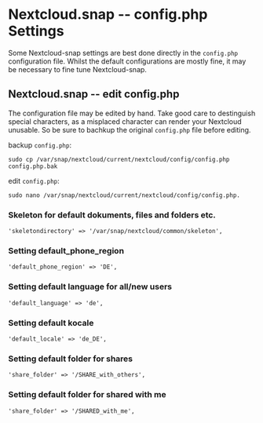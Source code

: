 # Nextcloud.snap -- config.php Settings

Some Nextcloud-snap settings are best done directly in the `config.php` configuration file. Whilst the default configurations are mostly fine, it may be necessary to fine tune Nextcloud-snap.

## Nextcloud.snap -- edit config.php

The configuration file may be edited by hand. Take good care to destinguish special characters, as a misplaced character can render your Nextcloud unusable. So be sure to bachkup the original `config.php` file before editing.

backup `config.php`:
```
sudo cp /var/snap/nextcloud/current/nextcloud/config/config.php config.php.bak
``` 
edit `config.php`: 
```
sudo nano /var/snap/nextcloud/current/nextcloud/config/config.php. 
```

### Skeleton for default dokuments, files and folders etc.

```
'skeletondirectory' => '/var/snap/nextcloud/common/skeleton',
```

### Setting **default_phone_region**

```
'default_phone_region' => 'DE',
```

### Setting default language for all/new users

```
'default_language' => 'de',
```

### Setting default kocale

```
'default_locale' => 'de_DE',
```

### Setting default folder for shares

```
'share_folder' => '/SHARE_with_others',
```

### Setting default folder for shared with me

```
'share_folder' => '/SHARED_with_me',
```
